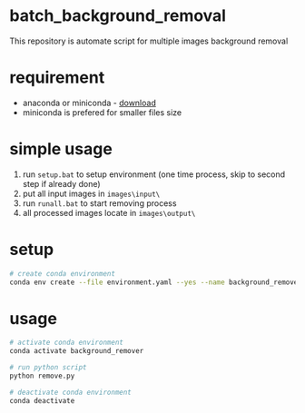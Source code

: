 # batch_background_removal
This repository is automate script for multiple images background removal

# requirement
- anaconda or miniconda - [download](https://www.anaconda.com/download/success)
- miniconda is prefered for smaller files size

# simple usage
1. run `setup.bat` to setup environment (one time process, skip to second step if already done)
2. put all input images in `images\input\`
3. run `runall.bat` to start removing process
4. all processed images locate in `images\output\`

# setup
``` bash
# create conda environment
conda env create --file environment.yaml --yes --name background_remover 

```

# usage
``` bash
# activate conda environment
conda activate background_remover

# run python script
python remove.py

# deactivate conda environment
conda deactivate
```